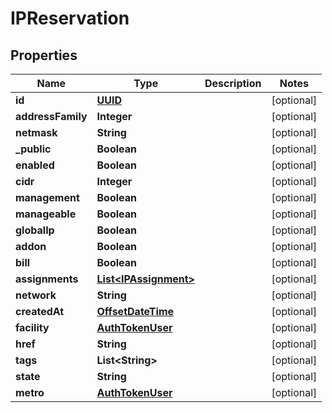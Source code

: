 
# IPReservation

## Properties
Name | Type | Description | Notes
------------ | ------------- | ------------- | -------------
**id** | [**UUID**](UUID.md) |  |  [optional]
**addressFamily** | **Integer** |  |  [optional]
**netmask** | **String** |  |  [optional]
**_public** | **Boolean** |  |  [optional]
**enabled** | **Boolean** |  |  [optional]
**cidr** | **Integer** |  |  [optional]
**management** | **Boolean** |  |  [optional]
**manageable** | **Boolean** |  |  [optional]
**globalIp** | **Boolean** |  |  [optional]
**addon** | **Boolean** |  |  [optional]
**bill** | **Boolean** |  |  [optional]
**assignments** | [**List&lt;IPAssignment&gt;**](IPAssignment.md) |  |  [optional]
**network** | **String** |  |  [optional]
**createdAt** | [**OffsetDateTime**](OffsetDateTime.md) |  |  [optional]
**facility** | [**AuthTokenUser**](AuthTokenUser.md) |  |  [optional]
**href** | **String** |  |  [optional]
**tags** | **List&lt;String&gt;** |  |  [optional]
**state** | **String** |  |  [optional]
**metro** | [**AuthTokenUser**](AuthTokenUser.md) |  |  [optional]



